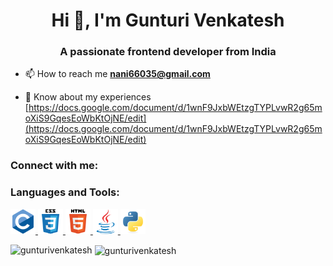 <h1 align="center">Hi 👋, I'm Gunturi Venkatesh</h1>
<h3 align="center">A passionate frontend developer from India</h3>

- 📫 How to reach me **nani66035@gmail.com**

- 📄 Know about my experiences [https://docs.google.com/document/d/1wnF9JxbWEtzgTYPLvwR2g65moXiS9GqesEoWbKtOjNE/edit](https://docs.google.com/document/d/1wnF9JxbWEtzgTYPLvwR2g65moXiS9GqesEoWbKtOjNE/edit)

<h3 align="left">Connect with me:</h3>
<p align="left">
</p>

<h3 align="left">Languages and Tools:</h3>
<p align="left"> <a href="https://www.cprogramming.com/" target="_blank" rel="noreferrer"> <img src="https://raw.githubusercontent.com/devicons/devicon/master/icons/c/c-original.svg" alt="c" width="40" height="40"/> </a> <a href="https://www.w3schools.com/css/" target="_blank" rel="noreferrer"> <img src="https://raw.githubusercontent.com/devicons/devicon/master/icons/css3/css3-original-wordmark.svg" alt="css3" width="40" height="40"/> </a> <a href="https://www.w3.org/html/" target="_blank" rel="noreferrer"> <img src="https://raw.githubusercontent.com/devicons/devicon/master/icons/html5/html5-original-wordmark.svg" alt="html5" width="40" height="40"/> </a> <a href="https://www.java.com" target="_blank" rel="noreferrer"> <img src="https://raw.githubusercontent.com/devicons/devicon/master/icons/java/java-original.svg" alt="java" width="40" height="40"/> </a> <a href="https://www.python.org" target="_blank" rel="noreferrer"> <img src="https://raw.githubusercontent.com/devicons/devicon/master/icons/python/python-original.svg" alt="python" width="40" height="40"/> </a> </p>

<p><img align="left" src="https://github-readme-stats.vercel.app/api/top-langs?username=gunturivenkatesh&show_icons=true&locale=en&layout=compact" alt="gunturivenkatesh" /></p>

<p>&nbsp;<img align="center" src="https://github-readme-stats.vercel.app/api?username=gunturivenkatesh&show_icons=true&locale=en" alt="gunturivenkatesh" /></p>
